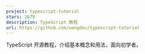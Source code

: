 ```yaml
---
project: typescript-tutorial
stars: 2679
description: TypeScript 教程
url: https://github.com/wangdoc/typescript-tutorial
---
```


TypeScript 开源教程，介绍基本概念和用法，面向初学者。
